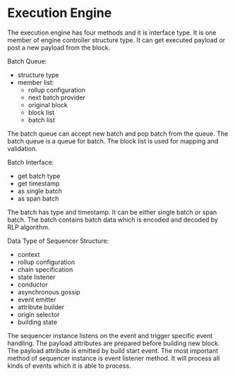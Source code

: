 # Execution Engine

The execution engine has four methods and it is interface type. It is one member of engine controller structure type. It can get executed payload or post a new payload from the block.

Batch Queue:
  * structure type
  * member list:
    * rollup configuration
    * next batch provider
    * original block
    * block list
    * batch list

The batch queue can accept new batch and pop batch from the queue.  The batch queue is a queue for batch. The block list is used for mapping and validation.

Batch Interface:
  - get batch type
  - get timestamp
  - as single batch
  - as span batch

The batch has type and timestamp. It can be either single batch or span batch. The batch contains batch data which is encoded and decoded by RLP algorithm.

Data Type of Sequencer Structure:
  - context
  - rollup configuration
  - chain specification
  - state listener
  - conductor
  - asynchronous gossip
  - event emitter
  - attribute builder
  - origin selector
  - building state

The sequencer instance listens on the event and trigger specific event handling. The payload attributes are prepared before building new block. The payload attribute is emitted by build start event.  The most important method of sequencer instance is event listener method. It will process all kinds of events which it is able to process.


